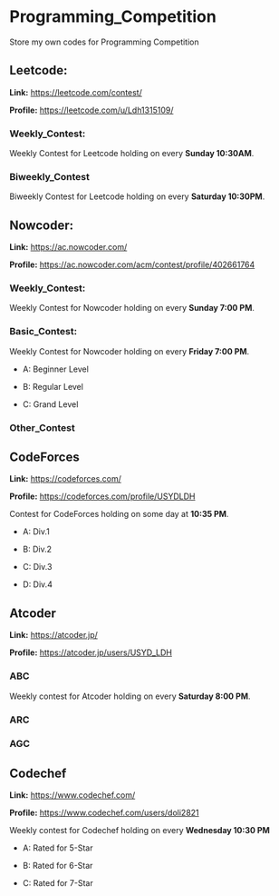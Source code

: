 # Programming_Competition
Store my own codes for Programming Competition


## Leetcode:

**Link:** https://leetcode.com/contest/

**Profile:** https://leetcode.com/u/Ldh1315109/

### Weekly_Contest:
Weekly Contest for Leetcode holding on every **Sunday 10:30AM**.

### Biweekly_Contest
Biweekly Contest for Leetcode holding on every **Saturday 10:30PM**.

## Nowcoder:

**Link:** https://ac.nowcoder.com/

**Profile:** https://ac.nowcoder.com/acm/contest/profile/402661764

### Weekly_Contest:
Weekly Contest for Nowcoder holding on every **Sunday 7:00 PM**.

### Basic_Contest:
Weekly Contest for Nowcoder holding on every **Friday 7:00 PM**.

- A: Beginner Level

- B: Regular Level

- C: Grand Level

### Other_Contest

## CodeForces

**Link:** https://codeforces.com/

**Profile:** https://codeforces.com/profile/USYDLDH

Contest for CodeForces holding on some day at **10:35 PM**.

- A: Div.1

- B: Div.2

- C: Div.3

- D: Div.4

## Atcoder

**Link:** https://atcoder.jp/

**Profile:** https://atcoder.jp/users/USYD_LDH

### ABC
Weekly contest for Atcoder holding on every **Saturday 8:00 PM**.

### ARC

### AGC

## Codechef

**Link:** https://www.codechef.com/

**Profile:** https://www.codechef.com/users/doli2821

Weekly contest for Codechef holding on every **Wednesday 10:30 PM**

- A: Rated for 5-Star

- B: Rated for 6-Star

- C: Rated for 7-Star
